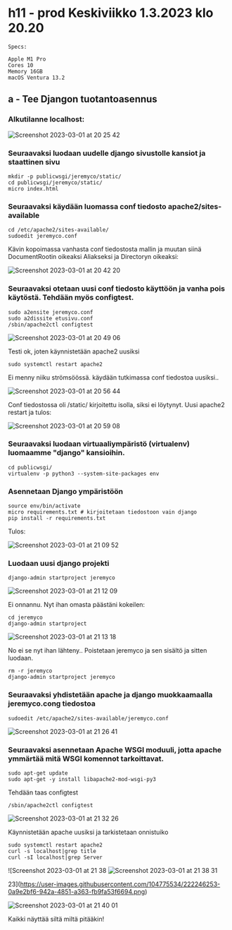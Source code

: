 # h11 - prod Keskiviikko 1.3.2023 klo 20.20

    Specs:

    Apple M1 Pro
    Cores 10
    Memory 16GB
    macOS Ventura 13.2


## a - Tee Djangon tuotantoasennus

### Alkutilanne localhost: 

![Screenshot 2023-03-01 at 20 25 42](https://user-images.githubusercontent.com/104775534/222229739-589d8840-fc26-42b2-b7ba-17c2d5d49a74.png)

### Seuraavaksi luodaan uudelle django sivustolle kansiot ja staattinen sivu

    mkdir -p publicwsgi/jeremyco/static/
    cd publicwsgi/jeremyco/static/
    micro index.html
    
### Seuraavaksi käydään luomassa conf tiedosto apache2/sites-available 

    cd /etc/apache2/sites-available/
    sudoedit jeremyco.conf
    
Kävin kopoimassa vanhasta conf tiedostosta mallin ja muutan siinä DocumentRootin oikeaksi Aliakseksi ja Directoryn oikeaksi:

![Screenshot 2023-03-01 at 20 42 20](https://user-images.githubusercontent.com/104775534/222234877-4b1e1967-a445-4886-8832-6de2696ce94b.png)

### Seuraavaksi otetaan uusi conf tiedosto käyttöön ja vanha pois käytöstä. Tehdään myös configtest.

    sudo a2ensite jeremyco.conf
    sudo a2dissite etusivu.conf
    /sbin/apache2ctl configtest
    
![Screenshot 2023-03-01 at 20 49 06](https://user-images.githubusercontent.com/104775534/222236122-cae05d99-783b-4272-83bf-e358b55bab91.png)

Testi ok, joten käynnistetään apache2 uusiksi

    sudo systemctl restart apache2
    
Ei menny niiku strömsöössä. käydään tutkimassa conf tiedostoa uusiksi..

![Screenshot 2023-03-01 at 20 56 44](https://user-images.githubusercontent.com/104775534/222237669-c6d1d189-7d8a-4aeb-8e8d-f1cf50a71059.png)

Conf tiedostossa oli /static/ kirjoitettu isolla, siksi ei löytynyt. Uusi apache2 restart ja tulos: 

![Screenshot 2023-03-01 at 20 59 08](https://user-images.githubusercontent.com/104775534/222238118-d10f0968-186a-4279-a0df-3c9a5de3fb6d.png)


### Seuraavaksi luodaan virtuaaliympäristö (virtualenv) luomaamme "django" kansioihin.

    cd publicwsgi/
    virtualenv -p python3 --system-site-packages env
    
### Asennetaan Django ympäristöön

    source env/bin/activate
    micro requirements.txt # kirjoitetaan tiedostoon vain django
    pip install -r requirements.txt
    
Tulos: 

![Screenshot 2023-03-01 at 21 09 52](https://user-images.githubusercontent.com/104775534/222240300-8599bbdd-e59c-4ca4-b766-f9fd3f89e424.png)

    
### Luodaan uusi django projekti

    django-admin startproject jeremyco


![Screenshot 2023-03-01 at 21 12 09](https://user-images.githubusercontent.com/104775534/222240765-5d1cfa4b-671d-4e25-ae9b-d38ab43835cf.png)

Ei onnannu. Nyt ihan omasta päästäni kokeilen:

    cd jeremyco
    django-admin startproject


![Screenshot 2023-03-01 at 21 13 18](https://user-images.githubusercontent.com/104775534/222240998-0e011ae1-3d34-4e0e-aff3-c04626ddcb81.png)

No ei se nyt ihan lähteny.. Poistetaan jeremyco ja sen sisältö ja sitten luodaan.

    rm -r jeremyco
    django-admin startproject jeremyco

### Seuraavaksi yhdistetään apache ja django muokkaamaalla jeremyco.cong tiedostoa

    sudoedit /etc/apache2/sites-available/jeremyco.conf


![Screenshot 2023-03-01 at 21 26 41](https://user-images.githubusercontent.com/104775534/222243871-6d704b57-ebc4-4919-94c1-08ee94df4b05.png)


### Seuraavaksi asennetaan Apache WSGI moduuli, jotta apache ymmärtää mitä WSGI komennot tarkoittavat. 
    
    sudo apt-get update
    sudo apt-get -y install libapache2-mod-wsgi-py3

Tehdään taas configtest

    /sbin/apache2ctl configtest
    
![Screenshot 2023-03-01 at 21 32 26](https://user-images.githubusercontent.com/104775534/222245011-bb58ea1c-742b-4ad1-9dd4-35e685616c1e.png)

Käynnistetään apache uusiksi ja tarkistetaan onnistuiko

    sudo systemctl restart apache2
    curl -s localhost|grep title
    curl -sI localhost|grep Server

![Screenshot 2023-03-01 at 21 38 ![Screenshot 2023-03-01 at 21 38 31](https://user-images.githubusercontent.com/104775534/222246281-bc564c69-8b2a-4515-8123-397b9f29b4ae.png)

23](https://user-images.githubusercontent.com/104775534/222246253-0a9e2bf6-942a-4851-a363-fb9fa53f6694.png)

![Screenshot 2023-03-01 at 21 40 01](https://user-images.githubusercontent.com/104775534/222246584-57adfd15-55db-4aa5-85d7-c6d50c4acffa.png)

Kaikki näyttää siltä miltä pitääkin!


